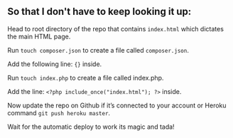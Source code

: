 ## So that I don't have to keep looking it up:

Head to root directory of the repo that contains `index.html` which dictates the main HTML page.

Run `touch composer.json` to create a file called `composer.json`.

Add the following line: `{}` inside.

Run `touch index.php` to create a file called index.php.

Add the line: `<?php include_once("index.html"); ?>` inside.

Now update the repo on Github if it’s connected to your account or Heroku command `git push heroku master`.

Wait for the automatic deploy to work its magic and tada!
